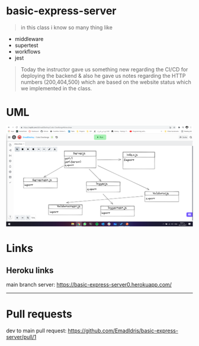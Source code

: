 # basic-express-server


> in this class i know so many thing like 

+ middleware
+ supertest
+ workflows
+ jest

> Today the instructor gave us something new regarding the CI/CD for deploying the backend & also he gave us notes regarding the HTTP numbers (200,404,500) which are based on the website status which we implemented in the class.

 # UML
 
 ![UML](./basic-express-server.png)

# Links
## Heroku links
main branch server: https://basic-express-server0.herokuapp.com/

***

# Pull requests
dev to main pull request: https://github.com/EmadIdris/basic-express-server/pull/1
